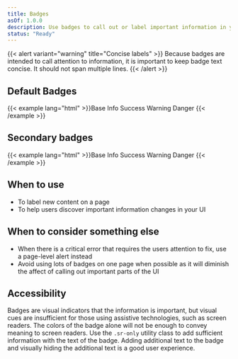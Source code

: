 ```yaml
---
title: Badges
asOf: 1.0.0
description: Use badges to call out or label important information in your UI.
status: "Ready"
---
```


{{< alert variant="warning" title="Concise labels" >}}
Because badges are intended to call attention to information, it is important to keep badge text concise. It should not span multiple lines.
{{< /alert >}}

## Default Badges
{{< example lang="html" >}}<span class="rvt-badge">Base</span>
<span class="rvt-badge rvt-badge--info">Info</span>
<span class="rvt-badge rvt-badge--success">Success</span>
<span class="rvt-badge rvt-badge--warning">Warning</span>
<span class="rvt-badge rvt-badge--danger">Danger</span>
{{< /example >}}

## Secondary badges
{{< example lang="html" >}}<span class="rvt-badge rvt-badge--secondary">Base</span>
<span class="rvt-badge rvt-badge--info-secondary">Info</span>
<span class="rvt-badge rvt-badge--success-secondary">Success</span>
<span class="rvt-badge rvt-badge--warning-secondary">Warning</span>
<span class="rvt-badge rvt-badge--danger-secondary">Danger</span>
{{< /example >}}

## When to use
- To label new content on a page
- To help users discover important information changes in your UI

## When to consider something else
- When there is a critical error that requires the users attention to fix, use a page-level alert instead
- Avoid using lots of badges on one page when possible as it will diminish the affect of calling out important parts of the UI

## Accessibility
Badges are visual indicators that the information is important, but visual cues are insufficient for those using assistive technologies, such as screen readers. The colors of the badge alone will not be enough to convey meaning to screen readers. Use the `.sr-only` utility class to add sufficient information with the text of the badge. Adding additional text to the badge and visually hiding the additional text is a good user experience.
